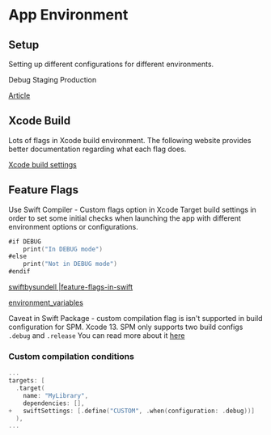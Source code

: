 # App Environment

## Setup
Setting up different configurations for different environments.

Debug
Staging
Production

[Article](https://sarunw.com/posts/how-to-set-up-ios-environments)


## Xcode Build

Lots of flags in Xcode build environment. The following website provides better documentation regarding what each flag does.

[Xcode build settings](https://xcodebuildsettings.com/)

## Feature Flags

Use Swift Compiler - Custom flags option in Xcode Target build settings in order to set some initial checks when launching the app with different environment options or configurations.

```swift
#if DEBUG
	print("In DEBUG mode")
#else
	print("Not in DEBUG mode")
#endif
```

[swiftbysundell |feature-flags-in-swift](https://www.swiftbysundell.com/articles/feature-flags-in-swift/)

[environment_variables](environment_variables.md)

Caveat in Swift Package - custom compilation flag is isn't supported in build configuration for SPM. Xcode 13. SPM only supports two build configs `.debug` and `.release` 
You can read more about it [here](ios/xcode/spm#Pitfalls)

### Custom compilation conditions

```swift
...
targets: [
  .target(
    name: "MyLibrary",
    dependencies: [],
+   swiftSettings: [.define("CUSTOM", .when(configuration: .debug))]
  ),
...
```